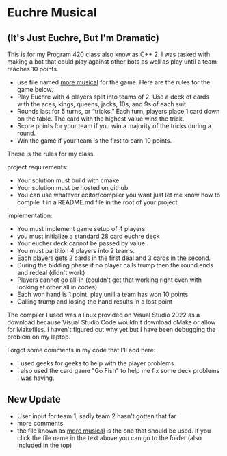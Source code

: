 # Euchre Musical
## (It's Just Euchre, But I'm Dramatic)

This is for my Program 420 class also know as C++ 2. I was tasked with making a bot that could play against other bots as well as play until a team reaches 10 points.
- use file named [more musical](https://github.com/mira-mi/EuchreMusical/tree/main/moremusical/euchrethemusical) for the game. 
Here are the rules for the game below.
- Play Euchre with 4 players split into teams of 2. Use a deck of cards with the aces, kings, queens, jacks, 10s, and 9s of each suit.
- Rounds last for 5 turns, or “tricks.” Each turn, players place 1 card down on the table. The card with the highest value wins the trick.
- Score points for your team if you win a majority of the tricks during a round.
- Win the game if your team is the first to earn 10 points.

These is the rules for my class.

project requirements:

- Your solution must build with cmake
- Your solution must be hosted on github
- You can use whatever editor/compiler you want just let me know how to compile it in a README.md file in the root of your project

implementation:
- You must implement game setup of 4 players
- you must initialize a standard 28 card euchre deck 
- Your eucher deck cannot be passed by value
- You must partition 4 players into 2 teams.
- Each players gets 2 cards in the first deal and 3 cards in the second.
- During the bidding phase if no player calls trump then the round ends and redeal (didn't work)
- Players cannot go all-in (couldn't get that working right even with looking at other all in codes)
- Each won hand is 1 point. play uniil a team has won 10 points
- Calling trump and losing the hand results in a lost point

The compiler I used was a linux provided on Visual Studio 2022 as a download because Visual Studio Code wouldn't download cMake or allow for Makefiles. I haven't figured out why yet but I have been debugging the problem on my laptop. 

Forgot some comments in my code that I'll add here:
- I used geeks for geeks to help with the player problems.
- I also used the card game "Go Fish" to help me fix some deck problems I was having.

## New Update
- User input for team 1, sadly team 2 hasn't gotten that far
- more comments
- the file known as [more musical](https://github.com/mira-mi/EuchreMusical/tree/main/moremusical/euchrethemusical) is the one that should be used. If you click the file name in the text above you can go to the folder (also included in the top)

